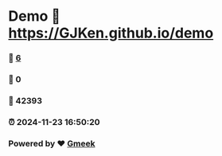 # Demo :link: https://GJKen.github.io/demo 
### :page_facing_up: [6](https://GJKen.github.io/demo/tag.html) 
### :speech_balloon: 0 
### :hibiscus: 42393 
### :alarm_clock: 2024-11-23 16:50:20 
### Powered by :heart: [Gmeek](https://github.com/Meekdai/Gmeek)
